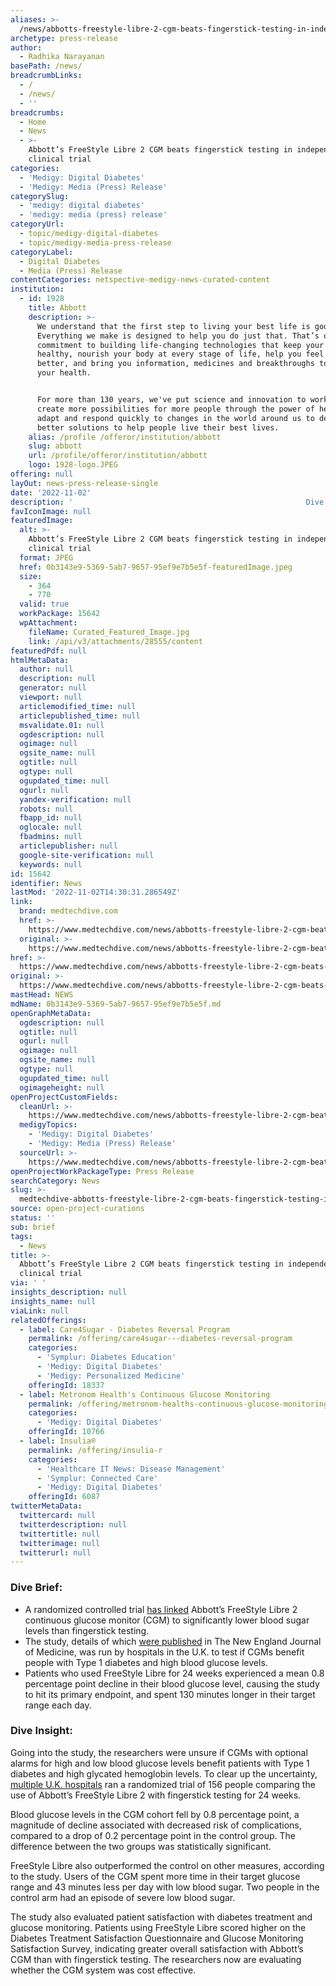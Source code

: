 ```yaml
---
aliases: >-
  /news/abbotts-freestyle-libre-2-cgm-beats-fingerstick-testing-in-independent-clinical-trial
archetype: press-release
author:
  - Radhika Narayanan
basePath: /news/
breadcrumbLinks:
  - /
  - /news/
  - ''
breadcrumbs:
  - Home
  - News
  - >-
    Abbott’s FreeStyle Libre 2 CGM beats fingerstick testing in independent
    clinical trial
categories:
  - 'Medigy: Digital Diabetes'
  - 'Medigy: Media (Press) Release'
categorySlug:
  - 'medigy: digital diabetes'
  - 'medigy: media (press) release'
categoryUrl:
  - topic/medigy-digital-diabetes
  - topic/medigy-media-press-release
categoryLabel:
  - Digital Diabetes
  - Media (Press) Release
contentCategories: netspective-medigy-news-curated-content
institution:
  - id: 1928
    title: Abbott
    description: >-
      We understand that the first step to living your best life is good health.
      Everything we make is designed to help you do just that. That’s our
      commitment to building life-changing technologies that keep your heart
      healthy, nourish your body at every stage of life, help you feel and move
      better, and bring you information, medicines and breakthroughs to manage
      your health.


      For more than 130 years, we've put science and innovation to work – to
      create more possibilities for more people through the power of health. We
      adapt and respond quickly to changes in the world around us to deliver
      better solutions to help people live their best lives.
    alias: /profile /offeror/institution/abbott
    slug: abbott
    url: /profile/offeror/institution/abbott
    logo: 1928-logo.JPEG
offering: null
layOut: news-press-release-single
date: '2022-11-02'
description: '                                                    Dive Brief:  A randomized controlled trial has linked Abbott’s FreeStyle Libre 2 continuous glucose monitor (CGM) to significantly lower blood sugar'
favIconImage: null
featuredImage:
  alt: >-
    Abbott’s FreeStyle Libre 2 CGM beats fingerstick testing in independent
    clinical trial
  format: JPEG
  href: 0b3143e9-5369-5ab7-9657-95ef9e7b5e5f-featuredImage.jpeg
  size:
    - 364
    - 770
  valid: true
  workPackage: 15642
  wpAttachment:
    fileName: Curated_Featured_Image.jpg
    link: /api/v3/attachments/28555/content
featuredPdf: null
htmlMetaData:
  author: null
  description: null
  generator: null
  viewport: null
  articlemodified_time: null
  articlepublished_time: null
  msvalidate.01: null
  ogdescription: null
  ogimage: null
  ogsite_name: null
  ogtitle: null
  ogtype: null
  ogupdated_time: null
  ogurl: null
  yandex-verification: null
  robots: null
  fbapp_id: null
  oglocale: null
  fbadmins: null
  articlepublisher: null
  google-site-verification: null
  keywords: null
id: 15642
identifier: News
lastMod: '2022-11-02T14:30:31.286549Z'
link:
  brand: medtechdive.com
  href: >-
    https://www.medtechdive.com/news/abbotts-freestyle-libre-2-cgm-beats-fingerstick-testing-in-independent-cli/633770/
  original: >-
    https://www.medtechdive.com/news/abbotts-freestyle-libre-2-cgm-beats-fingerstick-testing-in-independent-cli/633770/
href: >-
  https://www.medtechdive.com/news/abbotts-freestyle-libre-2-cgm-beats-fingerstick-testing-in-independent-cli/633770/
original: >-
  https://www.medtechdive.com/news/abbotts-freestyle-libre-2-cgm-beats-fingerstick-testing-in-independent-cli/633770/
mastHead: NEWS
mdName: 0b3143e9-5369-5ab7-9657-95ef9e7b5e5f.md
openGraphMetaData:
  ogdescription: null
  ogtitle: null
  ogurl: null
  ogimage: null
  ogsite_name: null
  ogtype: null
  ogupdated_time: null
  ogimageheight: null
openProjectCustomFields:
  cleanUrl: >-
    https://www.medtechdive.com/news/abbotts-freestyle-libre-2-cgm-beats-fingerstick-testing-in-independent-cli/633770/
  medigyTopics:
    - 'Medigy: Digital Diabetes'
    - 'Medigy: Media (Press) Release'
  sourceUrl: >-
    https://www.medtechdive.com/news/abbotts-freestyle-libre-2-cgm-beats-fingerstick-testing-in-independent-cli/633770/
openProjectWorkPackageType: Press Release
searchCategory: News
slug: >-
  medtechdive-abbotts-freestyle-libre-2-cgm-beats-fingerstick-testing-in-independent-clinical-trial
source: open-project-curations
status: ''
sub: brief
tags:
  - News
title: >-
  Abbott’s FreeStyle Libre 2 CGM beats fingerstick testing in independent
  clinical trial
via: ' '
insights_description: null
insights_name: null
viaLink: null
relatedOfferings:
  - label: Care4Sugar - Diabetes Reversal Program
    permalink: /offering/care4sugar---diabetes-reversal-program
    categories:
      - 'Symplur: Diabetes Education'
      - 'Medigy: Digital Diabetes'
      - 'Medigy: Personalized Medicine'
    offeringId: 18337
  - label: Metronom Health's Continuous Glucose Monitoring
    permalink: /offering/metronom-healths-continuous-glucose-monitoring
    categories:
      - 'Medigy: Digital Diabetes'
    offeringId: 10766
  - label: Insulia®
    permalink: /offering/insulia-r
    categories:
      - 'Healthcare IT News: Disease Management'
      - 'Symplur: Connected Care'
      - 'Medigy: Digital Diabetes'
    offeringId: 6087
twitterMetaData:
  twittercard: null
  twitterdescription: null
  twittertitle: null
  twitterimage: null
  twitterurl: null
---
```

<div id="readability-page-1" class="page"><div>                                                    <h3>Dive Brief:</h3> <ul> <li><span><span><span><span><span><span>A randomized controlled trial </span></span></span></span></span></span><a href="https://abbott.mediaroom.com/2022-10-06-New-Study-Published-in-The-New-England-Journal-of-Medicine-Demonstrates-Abbotts-FreeStyle-Libre-R-2-System-Has-Positive-Impacts-on-Glucose-Levels-and-Quality-of-Life" target="_blank"><span><span><span><span><span><span><span><span>has linked</span></span></span></span></span></span></span></span></a><span><span><span><span><span><span> Abbott’s FreeStyle Libre 2 continuous glucose monitor (CGM) to significantly lower blood sugar levels than fingerstick testing.</span></span></span></span></span></span></li> <li><span><span><span><span><span><span>The study, details of which </span></span></span></span></span></span><a href="https://www.nejm.org/doi/full/10.1056/NEJMoa2205650?query=featured_home" target="_blank"><span><span><span><span><span><span><span><span>were published</span></span></span></span></span></span></span></span></a><span><span><span><span><span><span> in The New England Journal of Medicine, was run by hospitals in the U.K. to test if CGMs benefit people with Type 1 diabetes and high blood glucose levels.</span></span></span></span></span></span></li> <li><span><span><span><span><span><span>Patients who used FreeStyle Libre for 24 weeks experienced a mean 0.8 percentage point decline in their blood glucose level, causing the study to hit its primary endpoint, and spent 130 minutes longer in their target range each day.</span></span></span></span></span></span></li> </ul>    <h3>Dive Insight:</h3> <p><span><span><span><span><span><span>Going into the study, the researchers were unsure if CGMs with optional alarms for high and low blood glucose levels benefit patients with Type 1 diabetes and high glycated hemoglobin levels. To clear up the uncertainty, </span></span></span></span></span></span><a href="https://clinicaltrials.gov/ct2/show/NCT03815006" target="_blank"><span><span><span><span><span><span><span><span>multiple U.K. hospitals</span></span></span></span></span></span></span></span></a><span><span><span><span><span><span> ran a randomized trial of 156 people comparing the use of Abbott’s FreeStyle Libre 2 with fingerstick testing for 24 weeks.</span></span></span></span></span></span></p> <p><span><span><span><span><span><span>Blood glucose levels in the <span>CGM</span> cohort fell by 0.8 percentage point, a magnitude of decline associated with decreased risk of complications, compared to a drop of 0.2 percentage point in the control group. The difference between the two groups was statistically significant.&nbsp;</span></span></span></span></span></span></p> <p><span><span><span><span><span><span>FreeStyle Libre also outperformed the control on other measures, according to the study. Users of the CGM spent more time in their target glucose range and 43 minutes less per day with low blood sugar. Two people in the control arm had an episode of severe low blood sugar.&nbsp;</span></span></span></span></span></span></p> <p><span><span><span><span><span><span>The study also evaluated patient satisfaction with diabetes treatment and glucose monitoring. Patients using FreeStyle Libre scored higher on the Diabetes Treatment Satisfaction Questionnaire and Glucose Monitoring Satisfaction Survey, indicating greater overall satisfaction with Abbott’s CGM than with fingerstick testing. The researchers now are evaluating whether the CGM system was cost effective.</span></span></span></span></span></span></p>                      </div></div>